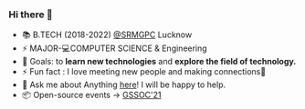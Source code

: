 ### Hi there 👋


- 📚 B.TECH (2018-2022) <a href="http://srmcem.ac.in/">@SRMGPC</a> Lucknow
- ⚡ MAJOR-💻COMPUTER SCIENCE & Engineering
- 🥅 Goals: to <strong>learn new technologies</strong> and <strong> explore the field of technology. </strong>
- ⚡ Fun fact : I love meeting new people and making connections:full_moon_with_face:
- 💬 Ask me about Anything [here](mailto:divyashukla20993@gmail.com)! I will be happy to help.
- 📦 Open-source events -> <a href="https://gssoc.girlscript.tech/index.html">GSSOC'21</a>

